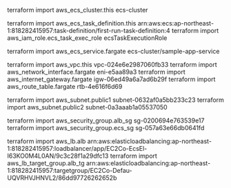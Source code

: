 terraform import aws_ecs_cluster.this ecs-cluster

terraform import aws_ecs_task_definition.this arn:aws:ecs:ap-northeast-1:818282415957:task-definition/first-run-task-definition:4
terraform import aws_iam_role.ecs_task_exec_role ecsTaskExecutionRole

terraform import aws_ecs_service.fargate ecs-cluster/sample-app-service

terraform import aws_vpc.this vpc-024e6e2987060fb33
terraform import aws_network_interface.fargate eni-e5aa89a3
terraform import aws_internet_gateway.fargate igw-06ed49a6a7ad6b29f
terraform import aws_route_table.fargate rtb-4e616f6d69

terraform import aws_subnet.public1 subnet-0632af0a5bb233c23
terraform import aws_subnet.public2 subnet-0a3aaab1a05537050

terraform import aws_security_group.alb_sg sg-0200694e763539e17
terraform import aws_security_group.ecs_sg sg-057a63e66db0641fd

terraform import aws_lb.alb arn:aws:elasticloadbalancing:ap-northeast-1:818282415957:loadbalancer/app/EC2Co-EcsEl-I63KO0M4L0AN/9c3c28f1a29dfc13
terraform import aws_lb_target_group.alb_tg arn:aws:elasticloadbalancing:ap-northeast-1:818282415957:targetgroup/EC2Co-Defau-UQVRHVJHNVL2/86dd97726262652b
